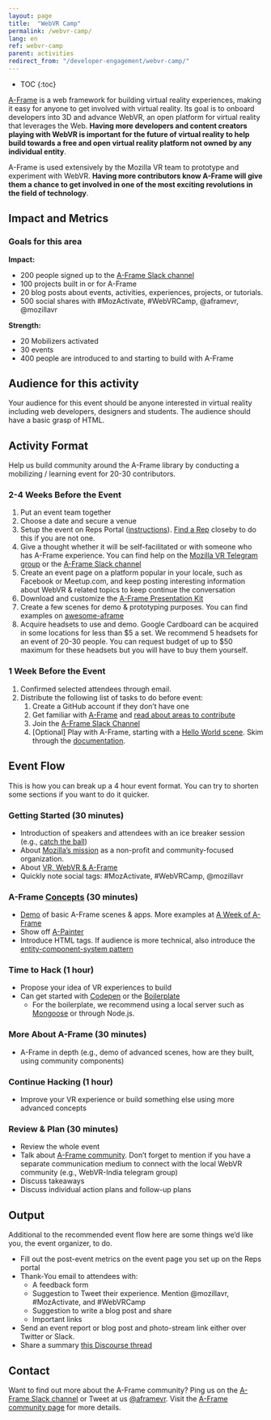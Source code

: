 ```yaml
---
layout: page
title:  "WebVR Camp"
permalink: /webvr-camp/
lang: en
ref: webvr-camp
parent: activities
redirect_from: "/developer-engagement/webvr-camp/"
---
```


* TOC
{:toc}

[A-Frame](https://aframe.io/) is a web framework for building virtual reality experiences, making it easy for anyone to get involved with virtual reality. Its goal is to onboard developers into 3D and advance WebVR, an open platform for virtual reality that leverages the Web. __Having more developers and content creators playing with WebVR is important for the future of virtual reality to help build towards a free and open virtual reality platform not owned by any individual entity__.

A-Frame is used extensively by the Mozilla VR team to prototype and experiment with WebVR. __Having more contributors know A-Frame will give them a chance to get involved in one of the most exciting revolutions in the field of technology__.

## Impact and Metrics

### Goals for this area

__Impact:__

* 200 people signed up to the [A-Frame Slack channel](https://aframe.io/community/#a-frame)
* 100 projects built in or for A-Frame
* 20 blog posts about events, activities, experiences, projects, or tutorials.
* 500 social shares with #MozActivate, #WebVRCamp, @aframevr, @mozillavr

__Strength:__

* 20 Mobilizers activated
* 30 events
* 400 people are introduced to and starting to build with A-Frame

## Audience for this activity

Your audience for this event should be anyone interested in virtual reality including web developers, designers and students. The audience should have a basic grasp of HTML.

## Activity Format

Help us build community around the A-Frame library by conducting a mobilizing / learning event for 20-30 contributors.

### 2-4 Weeks Before the Event

1. Put an event team together
2. Choose a date and secure a venue
3. Setup the event on Reps Portal ([instructions](https://wiki.mozilla.org/ReMo/SOPs/Event_hosting)). [Find a Rep](https://reps.mozilla.org/people/) closeby to do this if you are not one.
4. Give a thought whether it will be self-facilitated or with someone who has A-Frame experience. You can find help on the [Mozilla VR Telegram group](https://telegram.me/MozillaVR) or the [A-Frame Slack channel](https://aframevr-slack.herokuapp.com/)
5. Create an event page on a platform popular in your locale, such as Facebook or Meetup.com, and keep posting interesting information about WebVR & related topics to keep continue the conversation
6. Download and customize the [A-Frame Presentation Kit](https://github.com/aframevr/aframe-presentation-kit)
7. Create a few scenes for demo & prototyping purposes. You can find examples on [awesome-aframe](https://github.com/aframevr/awesome-aframe)
8. Acquire headsets to use and demo. Google Cardboard can be acquired in some locations for less than $5 a set. We recommend 5 headsets for an event of 20-30 people. You can request budget of up to $50 maximum for these headsets but you will have to buy them yourself.

### 1 Week Before the Event

1. Confirmed selected attendees through email.
2. Distribute the following list of tasks to do before event:
    1. Create a GitHub account if they don’t have one
    2. Get familiar with [A-Frame](https://aframe.io/) and [read about areas to contribute](https://github.com/aframevr/aframe/blob/master/CONTRIBUTING.md)
    3. Join the [A-Frame Slack Channel](https://aframevr-slack.herokuapp.com/)
    4. [Optional] Play with A-Frame, starting with a [Hello World scene](https://codepen.io/mozvr/pen/BjygdO). Skim through the [documentation](https://aframe.io/docs/0.3.0/introduction/getting-started.html).

## Event Flow

This is how you can break up a 4 hour event format. You can try to shorten some sections if you want to do it quicker.

### Getting Started (30 minutes)

* Introduction of speakers and attendees with an ice breaker session (e.g., [catch the ball](http://businessmajors.about.com/od/icebreakers/a/Icebreaker8.htm))
* About [Mozilla’s mission](https://www.mozilla.org/mission/) as a non-profit and community-focused organization.
* About [VR, WebVR & A-Frame](https://gurumukhi.wordpress.com/2016/09/21/a-frame-for-vr-development-on-web/)
* Quickly note social tags: #MozActivate, #WebVRCamp, @mozillavr

### A-Frame [Concepts](https://aframe.io/docs/0.3.0/introduction/) (30 minutes)

* [Demo](http://aframe.io/examples) of basic A-Frame scenes & apps. More examples at [A Week of A-Frame](https://aframe.io/blog/)
* Show off [A-Painter](https://blog.mozvr.com/a-painter/)
* Introduce HTML tags. If audience is more technical, also introduce the [entity-component-system pattern](https://aframe.io/docs/0.3.0/introduction/#entity-component-system)

### Time to Hack (1 hour)

* Propose your idea of VR experiences to build
* Can get started with [Codepen](http://codepen.io/mozvr/pen/BjygdO) or the [Boilerplate](https://github.com/aframevr/aframe-boilerplate)
    * For the boilerplate, we recommend using a local server such as [Mongoose](https://www.cesanta.com/products/binary) or through Node.js.

### More About A-Frame (30 minutes)

* A-Frame in depth (e.g., demo of advanced scenes, how are they built, using community components)

### Continue Hacking (1 hour)

* Improve your VR experience or build something else using more advanced concepts

### Review & Plan (30 minutes)

* Review the whole event
* Talk about [A-Frame community](http://aframe.io/community/). Don’t forget to mention if you have a separate communication medium to connect with the local WebVR community (e.g., WebVR-India telegram group)
* Discuss takeaways
* Discuss individual action plans and follow-up plans

## Output

Additional to the recommended event flow here are some things we’d like you, the event organizer, to do.

* Fill out the post-event metrics on the event page you set up on the Reps portal
* Thank-You email to attendees with:
    * A feedback form
    * Suggestion to Tweet their experience. Mention @mozillavr, #MozActivate, and #WebVRCamp
    * Suggestion to write a blog post and share
    * Important links
* Send an event report or blog post and photo-stream link either over Twitter or Slack.
* Share a summary [this Discourse thread](https://discourse.mozilla-community.org/t/activate-mozilla-webvr-camp/11190)

## Contact

Want to find out more about the A-Frame community? Ping us on the [A-Frame Slack channel](https://aframevr-slack.herokuapp.com/) or Tweet at us [@aframevr](https://twitter.com/aframevr). Visit the [A-Frame community page](https://aframe.io/community/) for more details.
